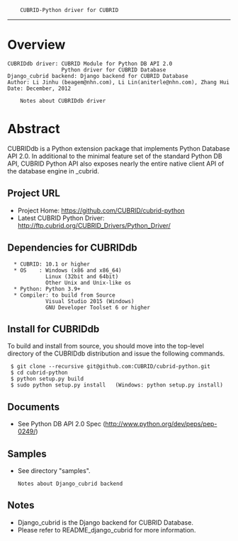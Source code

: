         CUBRID-Python driver for CUBRID
------------------------------------------------------------------------------------------

Overview
========
```
CUBRIDdb driver: CUBRID Module for Python DB API 2.0
                 Python driver for CUBRID Database
Django_cubrid backend: Django backend for CUBRID Database
Author: Li Jinhu (beagem@nhn.com), Li Lin(aniterle@nhn.com), Zhang Hui
Date: December, 2012
```

        Notes about CUBRIDdb driver

Abstract
========
  CUBRIDdb is a Python extension package that implements Python Database API 2.0.
  In additional to the minimal feature set of the standard Python DB API,
  CUBRID Python API also exposes nearly the entire native client API of the
  database engine in _cubrid.


Project URL
-----------
  * Project Home: https://github.com/CUBRID/cubrid-python
  * Latest CUBRID Python Driver: http://ftp.cubrid.org/CUBRID_Drivers/Python_Driver/

Dependencies for CUBRIDdb
-------------------------
```
  * CUBRID: 10.1 or higher
  * OS    : Windows (x86 and x86_64)
            Linux (32bit and 64bit)
            Other Unix and Unix-like os
  * Python: Python 3.9+
  * Compiler: to build from Source
            Visual Studio 2015 (Windows)
            GNU Developer Toolset 6 or higher
```

Install for CUBRIDdb
--------------------
  To build and install from source, you should move into the top-level directory
  of the CUBRIDdb distribution and issue the following commands.
 ```
  $ git clone --recursive git@github.com:CUBRID/cubrid-python.git
  $ cd cubrid-python
  $ python setup.py build
  $ sudo python setup.py install   (Windows: python setup.py install)
```
Documents
---------
  * See Python DB API 2.0 Spec (http://www.python.org/dev/peps/pep-0249/)

Samples
-------
  * See directory "samples".


        Notes about Django_cubrid backend

Notes
-----
 * Django_cubrid is the Django backend for CUBRID Database.
 * Please refer to README_django_cubrid for more information.
